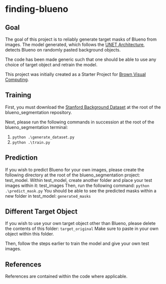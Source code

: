 # finding-blueno

## Goal

The goal of this project is to reliably generate target masks of Blueno from images. The model generated, which follows the
[UNET Architecture](https://lmb.informatik.uni-freiburg.de/people/ronneber/u-net/), detects Blueno on randomly pasted background objects.

The code has been made generic such that one should be able to use any choice of target object and retrain the model.

This project was initially created as a Starter Project for [Brown Visual Computing](https://visual.cs.brown.edu/).

## Training

First, you must download the [Stanford Background Dataset](https://www.kaggle.com/balraj98/stanford-background-dataset) at the root of the blueno_segmentation repository.

Next, please run the following commands in succession at the root of the blueno_segmentation terminal:

1. `python .\generate_dataset.py`
2. `python .\train.py`

## Prediction

If you wish to predict Blueno for your own images, please create the following directory at the root of the blueno_segmentation project: test_model. Within test_model, create another folder and place your test images within it: test_images
Then, run the following command: `python .\predict_mask.py`
You should be able to see the predicted masks within a new folder in test_model: `generated_masks`

## Different Target Object

If you wish to use your own target object other than Blueno, please delete the contents of this folder: `target_original`
Make sure to paste in your own object within this folder.

Then, follow the steps earlier to train the model and give your own test images.

## References

References are contained within the code where applicable.

